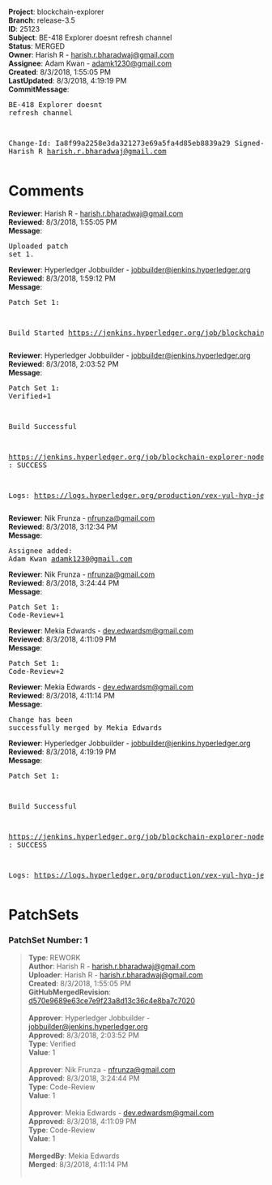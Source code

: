 <strong>Project</strong>: blockchain-explorer<br><strong>Branch</strong>: release-3.5<br><strong>ID</strong>: 25123<br><strong>Subject</strong>: BE-418 Explorer doesnt refresh channel<br><strong>Status</strong>: MERGED<br><strong>Owner</strong>: Harish R - harish.r.bharadwaj@gmail.com<br><strong>Assignee</strong>: Adam Kwan - adamk1230@gmail.com<br><strong>Created</strong>: 8/3/2018, 1:55:05 PM<br><strong>LastUpdated</strong>: 8/3/2018, 4:19:19 PM<br><strong>CommitMessage</strong>:<br><pre>BE-418 Explorer doesnt refresh channel

Change-Id: Ia8f99a2258e3da321273e69a5fa4d85eb8839a29
Signed-off-by: Harish R <harish.r.bharadwaj@gmail.com>
</pre><h1>Comments</h1><strong>Reviewer</strong>: Harish R - harish.r.bharadwaj@gmail.com<br><strong>Reviewed</strong>: 8/3/2018, 1:55:05 PM<br><strong>Message</strong>: <pre>Uploaded patch set 1.</pre><strong>Reviewer</strong>: Hyperledger Jobbuilder - jobbuilder@jenkins.hyperledger.org<br><strong>Reviewed</strong>: 8/3/2018, 1:59:12 PM<br><strong>Message</strong>: <pre>Patch Set 1:

Build Started https://jenkins.hyperledger.org/job/blockchain-explorer-node6-verify-x86_64/366/</pre><strong>Reviewer</strong>: Hyperledger Jobbuilder - jobbuilder@jenkins.hyperledger.org<br><strong>Reviewed</strong>: 8/3/2018, 2:03:52 PM<br><strong>Message</strong>: <pre>Patch Set 1: Verified+1

Build Successful 

https://jenkins.hyperledger.org/job/blockchain-explorer-node6-verify-x86_64/366/ : SUCCESS

Logs: https://logs.hyperledger.org/production/vex-yul-hyp-jenkins-3/blockchain-explorer-node6-verify-x86_64/366</pre><strong>Reviewer</strong>: Nik Frunza - nfrunza@gmail.com<br><strong>Reviewed</strong>: 8/3/2018, 3:12:34 PM<br><strong>Message</strong>: <pre>Assignee added: Adam Kwan <adamk1230@gmail.com></pre><strong>Reviewer</strong>: Nik Frunza - nfrunza@gmail.com<br><strong>Reviewed</strong>: 8/3/2018, 3:24:44 PM<br><strong>Message</strong>: <pre>Patch Set 1: Code-Review+1</pre><strong>Reviewer</strong>: Mekia Edwards - dev.edwardsm@gmail.com<br><strong>Reviewed</strong>: 8/3/2018, 4:11:09 PM<br><strong>Message</strong>: <pre>Patch Set 1: Code-Review+2</pre><strong>Reviewer</strong>: Mekia Edwards - dev.edwardsm@gmail.com<br><strong>Reviewed</strong>: 8/3/2018, 4:11:14 PM<br><strong>Message</strong>: <pre>Change has been successfully merged by Mekia Edwards</pre><strong>Reviewer</strong>: Hyperledger Jobbuilder - jobbuilder@jenkins.hyperledger.org<br><strong>Reviewed</strong>: 8/3/2018, 4:19:19 PM<br><strong>Message</strong>: <pre>Patch Set 1:

Build Successful 

https://jenkins.hyperledger.org/job/blockchain-explorer-node6-merge-x86_64/204/ : SUCCESS

Logs: https://logs.hyperledger.org/production/vex-yul-hyp-jenkins-3/blockchain-explorer-node6-merge-x86_64/204</pre><h1>PatchSets</h1><h3>PatchSet Number: 1</h3><blockquote><strong>Type</strong>: REWORK<br><strong>Author</strong>: Harish R - harish.r.bharadwaj@gmail.com<br><strong>Uploader</strong>: Harish R - harish.r.bharadwaj@gmail.com<br><strong>Created</strong>: 8/3/2018, 1:55:05 PM<br><strong>GitHubMergedRevision</strong>: [d570e9689e63ce7e9f23a8d13c36c4e8ba7c7020](https://github.com/hyperledger-gerrit-archive/blockchain-explorer/commit/d570e9689e63ce7e9f23a8d13c36c4e8ba7c7020)<br><br><strong>Approver</strong>: Hyperledger Jobbuilder - jobbuilder@jenkins.hyperledger.org<br><strong>Approved</strong>: 8/3/2018, 2:03:52 PM<br><strong>Type</strong>: Verified<br><strong>Value</strong>: 1<br><br><strong>Approver</strong>: Nik Frunza - nfrunza@gmail.com<br><strong>Approved</strong>: 8/3/2018, 3:24:44 PM<br><strong>Type</strong>: Code-Review<br><strong>Value</strong>: 1<br><br><strong>Approver</strong>: Mekia Edwards - dev.edwardsm@gmail.com<br><strong>Approved</strong>: 8/3/2018, 4:11:09 PM<br><strong>Type</strong>: Code-Review<br><strong>Value</strong>: 1<br><br><strong>MergedBy</strong>: Mekia Edwards<br><strong>Merged</strong>: 8/3/2018, 4:11:14 PM<br><br></blockquote>